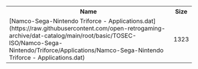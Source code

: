<table>
<tr><th>Name</th><th>Size</th></tr>
<tr><td>
[Namco-Sega-Nintendo Triforce - Applications.dat](https://raw.githubusercontent.com/open-retrogaming-archive/dat-catalog/main/root/basic/TOSEC-ISO/Namco-Sega-Nintendo/Triforce/Applications/Namco-Sega-Nintendo Triforce - Applications.dat)
</td><td>1323</td></tr>
</table>
